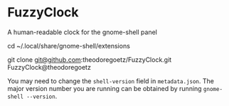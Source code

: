 # FuzzyClock

A human-readable clock for the gnome-shell panel

cd ~/.local/share/gnome-shell/extensions

git clone git@github.com:theodoregoetz/FuzzyClock.git FuzzyClock@theodoregoetz

You may need to change the `shell-version` field in `metadata.json`. The
major version number you are running can be obtained by running
`gnome-shell --version`.
